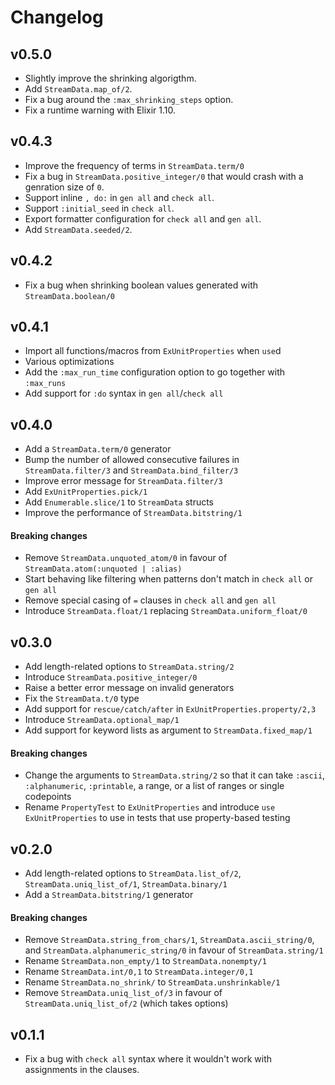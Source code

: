 # Changelog

## v0.5.0

  * Slightly improve the shrinking algorigthm.
  * Add `StreamData.map_of/2`.
  * Fix a bug around the `:max_shrinking_steps` option.
  * Fix a runtime warning with Elixir 1.10.

## v0.4.3

  * Improve the frequency of terms in `StreamData.term/0`
  * Fix a bug in `StreamData.positive_integer/0` that would crash with a genration size of `0`.
  * Support inline `, do:` in `gen all` and `check all`.
  * Support `:initial_seed` in `check all`.
  * Export formatter configuration for `check all` and `gen all`.
  * Add `StreamData.seeded/2`.

## v0.4.2

  * Fix a bug when shrinking boolean values generated with `StreamData.boolean/0`

## v0.4.1

  * Import all functions/macros from `ExUnitProperties` when `use`d
  * Various optimizations
  * Add the `:max_run_time` configuration option to go together with `:max_runs`
  * Add support for `:do` syntax in `gen all`/`check all`

## v0.4.0

  * Add a `StreamData.term/0` generator
  * Bump the number of allowed consecutive failures in `StreamData.filter/3` and `StreamData.bind_filter/3`
  * Improve error message for `StreamData.filter/3`
  * Add `ExUnitProperties.pick/1`
  * Add `Enumerable.slice/1` to `StreamData` structs
  * Improve the performance of `StreamData.bitstring/1`

#### Breaking changes

  * Remove `StreamData.unquoted_atom/0` in favour of `StreamData.atom(:unquoted | :alias)`
  * Start behaving like filtering when patterns don't match in `check all` or `gen all`
  * Remove special casing of `=` clauses in `check all` and `gen all`
  * Introduce `StreamData.float/1` replacing `StreamData.uniform_float/0`

## v0.3.0

  * Add length-related options to `StreamData.string/2`
  * Introduce `StreamData.positive_integer/0`
  * Raise a better error message on invalid generators
  * Fix the `StreamData.t/0` type
  * Add support for `rescue/catch/after` in `ExUnitProperties.property/2,3`
  * Introduce `StreamData.optional_map/1`
  * Add support for keyword lists as argument to `StreamData.fixed_map/1`

#### Breaking changes

  * Change the arguments to `StreamData.string/2` so that it can take `:ascii`, `:alphanumeric`, `:printable`, a range, or a list of ranges or single codepoints
  * Rename `PropertyTest` to `ExUnitProperties` and introduce `use ExUnitProperties` to use in tests that use property-based testing

## v0.2.0

  * Add length-related options to `StreamData.list_of/2`, `StreamData.uniq_list_of/1`, `StreamData.binary/1`
  * Add a `StreamData.bitstring/1` generator

#### Breaking changes

  * Remove `StreamData.string_from_chars/1`, `StreamData.ascii_string/0`, and `StreamData.alphanumeric_string/0` in favour of `StreamData.string/1`
  * Rename `StreamData.non_empty/1` to `StreamData.nonempty/1`
  * Rename `StreamData.int/0,1` to `StreamData.integer/0,1`
  * Rename `StreamData.no_shrink/` to `StreamData.unshrinkable/1`
  * Remove `StreamData.uniq_list_of/3` in favour of `StreamData.uniq_list_of/2` (which takes options)

## v0.1.1

  * Fix a bug with `check all` syntax where it wouldn't work with assignments in the clauses.
